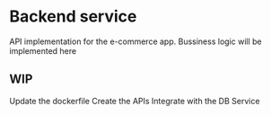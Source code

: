 # Backend service

API implementation for the e-commerce app.
Bussiness logic will be implemented here

## WIP

Update the dockerfile
Create the APIs
Integrate with the DB Service
